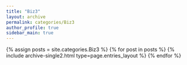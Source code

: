 ```yaml
---
title: "Biz3"
layout: archive
permalink: categories/Biz3
author_profile: true
sidebar_main: true
---
```



{% assign posts = site.categories.Biz3 %}
{% for post in posts %} {% include archive-single2.html type=page.entries_layout %} {% endfor %}
